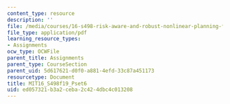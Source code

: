 ```yaml
---
content_type: resource
description: ''
file: /media/courses/16-s498-risk-aware-and-robust-nonlinear-planning-fall-2019/ed057321b3a2ceba2c424dbc4c013208_MIT16_S498f19_Pset6.pdf
file_type: application/pdf
learning_resource_types:
- Assignments
ocw_type: OCWFile
parent_title: Assignments
parent_type: CourseSection
parent_uid: 5d617621-d0f0-a881-4efd-33c87a451173
resourcetype: Document
title: MIT16_S498f19_Pset6
uid: ed057321-b3a2-ceba-2c42-4dbc4c013208
---
```

